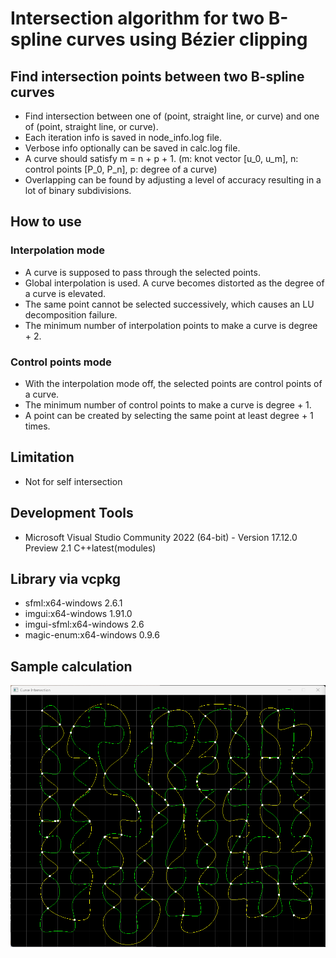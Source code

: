 # Intersection algorithm for two B-spline curves using Bézier clipping

## Find intersection points between two B-spline curves

- Find intersection between one of (point, straight line, or curve) and one of (point, straight line, or curve).
- Each iteration info is saved in node_info.log file.
- Verbose info optionally can be saved in calc.log file.
- A curve should satisfy m = n + p + 1.
(m: knot vector [u_0, u_m], n: control points [P_0, P_n], p: degree of a curve)
- Overlapping can be found by adjusting a level of accuracy resulting in a lot of binary subdivisions.

## How to use

### Interpolation mode
- A curve is supposed to pass through the selected points.
- Global interpolation is used. A curve becomes distorted as the degree of a curve is elevated.
- The same point cannot be selected successively, which causes an LU decomposition failure.
- The minimum number of interpolation points to make a curve is degree + 2.

### Control points mode
- With the interpolation mode off, the selected points are control points of a curve.
- The minimum number of control points to make a curve is degree + 1.
- A point can be created by selecting the same point at least degree + 1 times.

## Limitation

- Not for self intersection

## Development Tools

- Microsoft Visual Studio Community 2022 (64-bit) - 
Version 17.12.0 Preview 2.1
C++latest(modules)

## Library via vcpkg

- sfml:x64-windows 2.6.1
- imgui:x64-windows 1.91.0
- imgui-sfml:x64-windows 2.6
- magic-enum:x64-windows 0.9.6

## Sample calculation
![screenshot](Screenshot_3.png)
